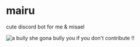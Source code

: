 # mairu
cute discord bot for me &amp; misael

![a bully](https://i.ytimg.com/vi/AwxmyQO6eS8/maxresdefault.jpg)
she gona bully you if you don't contribute !!
